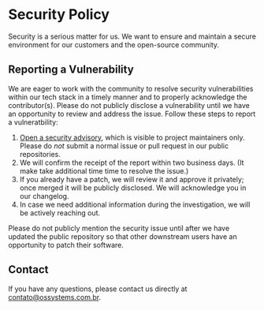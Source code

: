 # Security Policy

Security is a serious matter for us. We want to ensure and maintain a
secure environment for our customers and the open-source community.

## Reporting a Vulnerability

We are eager to work with the community to resolve security vulnerabilities
within our tech stack in a timely manner and to properly acknowledge the
contributor(s). Please do not publicly disclose a vulnerability until we have
an opportunity to review and address the issue. Follow these steps to report a
vulneratbility:

1. [Open a security advisory][help-security-advisory], which is visible to
   project maintainers only. Please do *not* submit a normal issue or pull
   request in our public repositories.
2. We will confirm the receipt of the report within two business days. (It make
   take additional time time to resolve the issue.)
3. If you already have a patch, we will review it and approve it privately;
   once merged it will be publicly disclosed. We will acknowledge you in our
   changelog.
4. In case we need additional information during the investigation, we will be
   actively reaching out.

Please do not publicly mention the security issue until after we have updated
the public repository so that other downstream users have an opportunity to
patch their software.

## Contact

If you have any questions, please contact us directly at
[contato@ossystems.com.br][security-mail].

[security-mail]: mailto://contato@ossystems.com.br
[help-security-advisory]: https://help.github.com/en/articles/creating-a-maintainer-security-advisory
